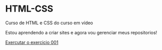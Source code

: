 # HTML-CSS
 Curso de HTML e CSS do curso em vídeo

Estou aprendendo a criar sites e agora vou gerenciar meus repositorios!

<a href="https://jaausouza.github.io/HTML-CSS/Exercicio/Ex002/index.html"> Exercutar o exercicio 001 </a>